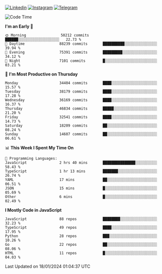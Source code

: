 [![Linkedin](https://img.shields.io/badge/-Archie-blue?style=flat-square&labelColor=gray&logo=Linkedin&logoColor=white&link=https://www.linkedin.com/in/archisdi)](https://www.linkedin.com/in/archisdi)
[![Instagram](https://img.shields.io/badge/-@archisdi-orange?style=flat-square&labelColor=gray&logo=Instagram&logoColor=white&link=https://www.instagram.com/archisdi)](https://www.instagram.com/archisdi)
[![Telegram](https://img.shields.io/badge/-aai-informational?style=flat-square&labelColor=gray&logo=telegram&logoColor=white&link=https://t.me/archisdi)](https://t.me/archisdi)

<!--START_SECTION:waka-->
![Code Time](http://img.shields.io/badge/Code%20Time-2%2C501%20hrs%2029%20mins-blue)

**I'm an Early 🐤** 

```text
🌞 Morning                50212 commits       ██████░░░░░░░░░░░░░░░░░░░   22.73 % 
🌆 Daytime                88239 commits       ██████████░░░░░░░░░░░░░░░   39.94 % 
🌃 Evening                75391 commits       █████████░░░░░░░░░░░░░░░░   34.12 % 
🌙 Night                  7101 commits        █░░░░░░░░░░░░░░░░░░░░░░░░   03.21 % 
```
📅 **I'm Most Productive on Thursday** 

```text
Monday                   34404 commits       ████░░░░░░░░░░░░░░░░░░░░░   15.57 % 
Tuesday                  38179 commits       ████░░░░░░░░░░░░░░░░░░░░░   17.28 % 
Wednesday                36169 commits       ████░░░░░░░░░░░░░░░░░░░░░   16.37 % 
Thursday                 46834 commits       █████░░░░░░░░░░░░░░░░░░░░   21.20 % 
Friday                   32541 commits       ████░░░░░░░░░░░░░░░░░░░░░   14.73 % 
Saturday                 18209 commits       ██░░░░░░░░░░░░░░░░░░░░░░░   08.24 % 
Sunday                   14607 commits       ██░░░░░░░░░░░░░░░░░░░░░░░   06.61 % 
```


📊 **This Week I Spent My Time On** 

```text
💬 Programming Languages: 
JavaScript               2 hrs 40 mins       ███████████████░░░░░░░░░░   58.43 % 
TypeScript               1 hr 13 mins        ███████░░░░░░░░░░░░░░░░░░   26.74 % 
YAML                     17 mins             ██░░░░░░░░░░░░░░░░░░░░░░░   06.51 % 
JSON                     15 mins             █░░░░░░░░░░░░░░░░░░░░░░░░   05.69 % 
Other                    6 mins              █░░░░░░░░░░░░░░░░░░░░░░░░   02.49 % 
```

**I Mostly Code in JavaScript** 

```text
JavaScript               88 repos            ████████░░░░░░░░░░░░░░░░░   32.23 % 
TypeScript               49 repos            ████░░░░░░░░░░░░░░░░░░░░░   17.95 % 
Python                   28 repos            ███░░░░░░░░░░░░░░░░░░░░░░   10.26 % 
Go                       22 repos            ██░░░░░░░░░░░░░░░░░░░░░░░   08.06 % 
HTML                     11 repos            █░░░░░░░░░░░░░░░░░░░░░░░░   04.03 % 
```




 Last Updated on 18/01/2024 01:04:37 UTC
<!--END_SECTION:waka-->